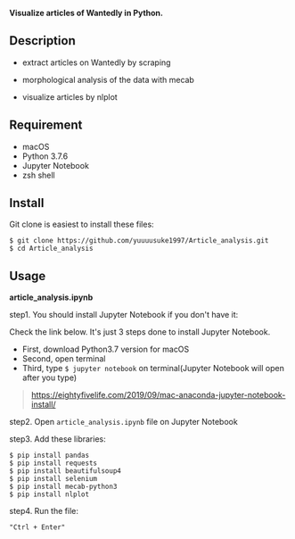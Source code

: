**Visualize articles of Wantedly in Python.**

## Description
* extract articles on Wantedly by scraping

* morphological analysis of the data with mecab

* visualize articles by nlplot

## Requirement
* macOS
* Python 3.7.6
* Jupyter Notebook
* zsh shell

## Install
Git clone is easiest to install these files:
```
$ git clone https://github.com/yuuuusuke1997/Article_analysis.git
$ cd Article_analysis
```

## Usage
**article_analysis.ipynb**

step1. You should install Jupyter Notebook if you don't have it:

Check the link below. It's just 3 steps done to install Jupyter Notebook.
* First, download Python3.7 version for macOS
* Second, open terminal
* Third, type `$ jupyter notebook` on terminal(Jupyter Notebook will open after you type)
> https://eightyfivelife.com/2019/09/mac-anaconda-jupyter-notebook-install/

step2. Open `article_analysis.ipynb` file on Jupyter Notebook

step3. Add these libraries:
```
$ pip install pandas
$ pip install requests
$ pip install beautifulsoup4
$ pip install selenium
$ pip install mecab-python3
$ pip install nlplot
```

step4. Run the file:

`"Ctrl + Enter"`
